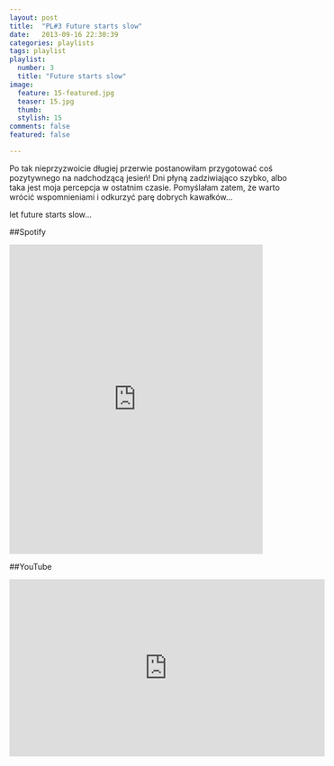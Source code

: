 ```yaml
---
layout: post
title:  "PL#3 Future starts slow"
date:   2013-09-16 22:30:39
categories: playlists
tags: playlist
playlist:
  number: 3
  title: "Future starts slow"
image:
  feature: 15-featured.jpg
  teaser: 15.jpg
  thumb:
  stylish: 15
comments: false
featured: false

---
```

Po tak nieprzyzwoicie długiej przerwie postanowiłam przygotować coś pozytywnego na nadchodzącą jesień! 
Dni płyną zadziwiająco szybko, albo taka jest moja percepcja w ostatnim czasie. 
Pomyślałam zatem, że warto wrócić wspomnieniami i odkurzyć parę dobrych kawałków...

let future starts slow...

##Spotify
<iframe src="https://embed.spotify.com/?uri=spotify%3Auser%3A1173952261%3Aplaylist%3A3ONyOLy1b0Nzefj0XsR5Ge&theme=white" 
  width="450" 
  height="550" 
  frameborder="0" 
  allowtransparency="true">
</iframe>

##YouTube
<iframe width="560" height="315" src="https://www.youtube.com/embed/videoseries?list=PLynJw3Ptj9lE-oin_-k-SSRRgn_ZkNhPE" frameborder="0" allowfullscreen></iframe>
